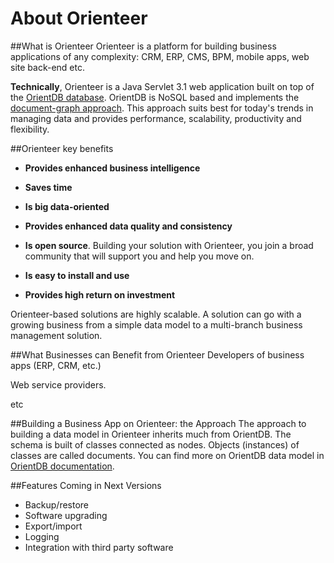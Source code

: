 # About Orienteer

##What is Orienteer
Orienteer is a platform for building business applications of any complexity: CRM, ERP, CMS, BPM, mobile apps, web site back-end etc. 

**Technically**, Orienteer is a Java Servlet 3.1 web application built on top of the [OrientDB database](http://orientdb.com/). OrientDB is NoSQL based and implements the [document-graph approach](http://orientdb.com/docs/last/Tutorial-Introduction-to-the-NoSQL-world.html). This approach suits best for today's trends in managing data and provides performance, scalability, productivity and flexibility.

##Orienteer key benefits

* **Provides enhanced business intelligence**

* **Saves time**

* **Is big data-oriented**

* **Provides enhanced data quality and consistency**

* **Is open source**. Building your solution with Orienteer, you join a broad community that will support you and help you move on.

* **Is easy to install and use**

* **Provides high return on investment**

Orienteer-based solutions are highly scalable. A solution can go with a growing business from a simple data model to a multi-branch business management solution.

##What Businesses can Benefit from Orienteer
Developers of business apps (ERP, CRM, etc.)

Web service providers.



etc

##Building a Business App on Orienteer: the Approach
The approach to building a data model in Orienteer inherits much from OrientDB. The schema is built of classes connected as nodes. Objects (instances) of classes are called documents. You can find more on OrientDB data model in [OrientDB documentation](http://orientdb.com/docs/last/).

##Features Coming in Next Versions

* Backup/restore
* Software upgrading
* Export/import
* Logging
* Integration with third party software
